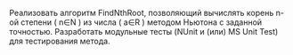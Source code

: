 Реализовать алгоритм FindNthRoot, позволяющий вычислять корень n-ой степени ( n∈N ) из числа ( a∈R ) 
методом Ньютона с заданной точностью. Разработать модульные тесты (NUnit и (или) MS Unit Test) для тестирования метода.
